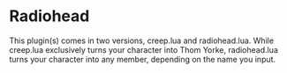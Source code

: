# Radiohead
This plugin(s) comes in two versions, creep.lua and radiohead.lua. While creep.lua exclusively turns your character into Thom Yorke, radiohead.lua turns your character into any member, depending on the name you input.
